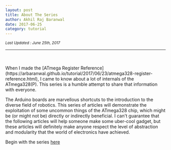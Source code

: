 ```yaml
---
layout: post
title: About The Series
author: Akhil Raj Baranwal
date: 2017-06-25
category: tutorial
---
```


<sub>*Last Updated : June 25th, 2017*</sub>

___
<br>
<br>
When I made the [ATmega Register Reference](https://arbaranwal.github.io/tutorial/2017/06/23/atmega328-register-reference.html), I came to know about a lot of internals of the ATmega328(P). This series is a humble attempt to share that information with everyone.

The Arduino boards are marvellous shortcuts to the introduction to the diverse field of robotics. This series of articles will demonstrate the exploitation of some uncommon things of the ATmega328 chip, which might be (or might not be) directly or indirectly beneficial. I can't guarantee that the following articles will help someone make some uber-cool gadget, but these articles will definitely make anyone respect the level of abstraction and modularity that the world of electronics have achieved.

Begin with the series [here](https://arbaranwal.github.io/tutorial/2017/06/30/advanced-io.html)
